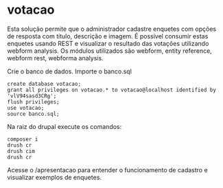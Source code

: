 # votacao

Esta solução permite que o administrador cadastre enquetes com opções de resposta com título, descrição e imagem. É possível consumir estas enquetes usando REST e visualizar o resultado das votações utilizando webform analysis. Os módulos utilizados são webform, entity reference, webform rest, webforma analysis.


Crie o banco de dados. Importe o banco.sql
```
create database votacao;
grant all privileges on votacao.* to votacao@localhost identified by 'vlV94sasd3CRg';
flush privileges;
use votacao;
source banco.sql;
```

Na raiz do drupal execute os comandos:
```
composer i
drush cr
drush cim
drush cr
```

Acesse o /apresentacao para entender o funcionamento de cadastro e visualizar exemplos de enquetes.


